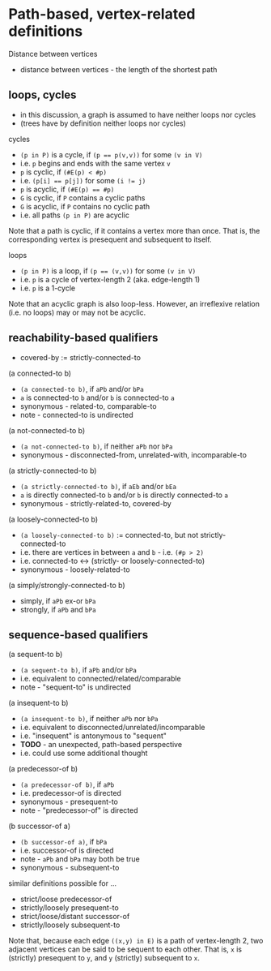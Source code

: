 
<!-- ======================================================================= -->
# Path-based, vertex-related definitions

Distance between vertices

* distance between vertices - the length of the shortest path

<!-- ======================================================================= -->
## loops, cycles

* in this discussion, a graph is assumed to have neither loops nor cycles
* (trees have by definition neither loops nor cycles)

cycles

* `(p in P)` is a cycle, if `(p == p(v,v))` for some `(v in V)`
* i.e. `p` begins and ends with the same vertex `v`
* `p` is cyclic, if `(#E(p) < #p)`
* i.e. `(p[i] == p[j])` for some `(i != j)`
* `p` is acyclic, if `(#E(p) == #p)`
* `G` is cyclic, if `P` contains a cyclic paths
* `G` is acyclic, if `P` contains no cyclic path
* i.e. all paths `(p in P)` are acyclic

Note that a path is cyclic, if it contains a vertex more than once.
That is, the corresponding vertex is presequent and subsequent to itself.

loops

* `(p in P)` is a loop, if `(p == (v,v))` for some `(v in V)`
* i.e. `p` is a cycle of vertex-length 2 (aka. edge-length 1)
* i.e. `p` is a 1-cycle

Note that an acyclic graph is also loop-less. However, an irreflexive
relation (i.e. no loops) may or may not be acyclic.

<!-- ======================================================================= -->
## reachability-based qualifiers

* covered-by := strictly-connected-to

(a connected-to b)

* `(a connected-to b)`, if `aPb` and/or `bPa`
* `a` is connected-to `b` and/or `b` is connected-to `a`
* synonymous - related-to, comparable-to
* note - connected-to is undirected

(a not-connected-to b)

* `(a not-connected-to b)`, if neither `aPb` nor `bPa`
* synonymous - disconnected-from, unrelated-with, incomparable-to

(a strictly-connected-to b)

* `(a strictly-connected-to b)`, if `aEb` and/or `bEa`
* `a` is directly connected-to `b` and/or `b` is directly connected-to `a`
* synonymous - strictly-related-to, covered-by

(a loosely-connected-to b)

* `(a loosely-connected-to b)` := connected-to, but not strictly-connected-to
* i.e. there are vertices in between `a` and `b` - i.e. `(#p > 2)`
* i.e. connected-to <-> (strictly- or loosely-connected-to)
* synonymous - loosely-related-to

(a simply/strongly-connected-to b)

* simply, if `aPb` ex-or `bPa`
* strongly, if `aPb` and `bPa`

<!-- ======================================================================= -->
## sequence-based qualifiers

(a sequent-to b)

* `(a sequent-to b)`, if `aPb` and/or `bPa`
* i.e. equivalent to connected/related/comparable
* note - "sequent-to" is undirected

(a insequent-to b)

* `(a insequent-to b)`, if neither `aPb` nor `bPa`
* i.e. equivalent to disconnected/unrelated/incomparable
* i.e. "insequent" is antonymous to "sequent"
* **TODO** - an unexpected, path-based perspective
* i.e. could use some additional thought

(a predecessor-of b)

* `(a predecessor-of b)`, if `aPb`
* i.e. predecessor-of is directed
* synonymous - presequent-to
* note - "predecessor-of" is directed

(b successor-of a)

* `(b successor-of a)`, if `bPa`
* i.e. successor-of is directed
* note - `aPb` and `bPa` may both be true
* synonymous - subsequent-to

similar definitions possible for ...

* strict/loose predecessor-of
* strictly/loosely presequent-to
* strict/loose/distant successor-of
* strictly/loosely subsequent-to

Note that, because each edge `((x,y) in E)` is a path of vertex-length 2, two
adjacent vertices can be said to be sequent to each other. That is, `x` is
(strictly) presequent to `y`, and `y` (strictly) subsequent to `x`.
